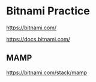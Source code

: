 # Bitnami Practice

https://bitnami.com/

https://docs.bitnami.com/

## MAMP
https://bitnami.com/stack/mamp